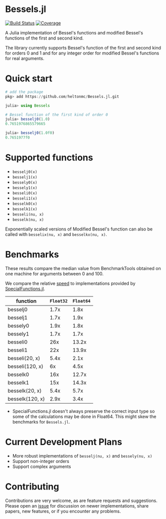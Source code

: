 # Bessels.jl
[![Build Status](https://github.com/heltonmc/Bessels.jl/actions/workflows/CI.yml/badge.svg?branch=master)](https://github.com/heltonmc/Bessels.jl/actions/workflows/CI.yml?query=branch%3Amaster)
[![Coverage](https://codecov.io/gh/heltonmc/Bessels.jl/branch/master/graph/badge.svg)](https://codecov.io/gh/heltonmc/Bessels.jl)

A Julia implementation of Bessel's functions and modified Bessel's functions of the first and second kind. 

The library currently supports Bessel's function of the first and second kind for orders 0 and 1 and for any integer order for modified Bessel's functions for real arguments.

# Quick start

```julia
# add the package
pkg> add https://github.com/heltonmc/Bessels.jl.git

julia> using Bessels

# Bessel function of the first kind of order 0
julia> besselj0(1.0)
0.7651976865579665

julia> besselj0(1.0f0)
0.7651977f0
```

# Supported functions

- `besselj0(x)`
- `besselj1(x)`
- `bessely0(x)`
- `bessely1(x)`
- `besseli0(x)`
- `besseli1(x)`
- `besselk0(x)`
- `besselk1(x)`
- `besseli(nu, x)`
- `besselk(nu, x)`

Exponentially scaled versions of Modified Bessel's function can also be called with `besselix(nu, x)` and `besselkx(nu, x)`.

# Benchmarks

These results compare the median value from BenchmarkTools obtained on one machine for arguments between 0 and 100.

We compare the relative [speed](https://github.com/heltonmc/Bessels.jl/blob/master/benchmark/benchmark.jl) to implementations provided by [SpecialFunctions.jl](https://github.com/JuliaMath/SpecialFunctions.jl).

| function | `Float32` | `Float64`
| ------------- | ------------- | ------------- |
| besselj0  | 1.7x  | 1.8x
| besselj1  | 1.7x | 1.9x 
| bessely0  | 1.9x  | 1.8x
| bessely1  | 1.7x  | 1.7x
| besseli0  | 26x  | 13.2x
| besseli1  | 22x  | 13.9x
| besseli(20, x)  |   5.4x   | 2.1x  |
| besseli(120, x)  |   6x  | 4.5x  |
| besselk0  | 16x  | 12.7x
| besselk1  | 15x  | 14.3x
| besselk(20, x)  |    5.4x  | 5.7x  |
| besselk(120, x)  |   2.9x  | 3.4x  |

* SpecialFunctions.jl doesn't always preserve the correct input type so some of the calculations may be done in Float64. This might skew the benchmarks for `Bessels.jl`.

# Current Development Plans

- More robust implementations of `besselj(nu, x)` and `bessely(nu, x)`
- Support non-integer orders
- Support complex arguments

# Contributing 

Contributions are very welcome, as are feature requests and suggestions. Please open an [issue](https://github.com/heltonmc/Bessels.jl/issues/new) for discussion on newer implementations, share papers, new features, or if you encounter any problems.
 
